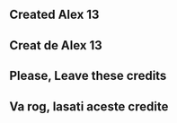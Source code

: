 Created Alex 13
----------------
Creat de Alex 13
----------------
Please, Leave these credits
-----------------------------
Va rog, lasati aceste credite
-----------------------------
